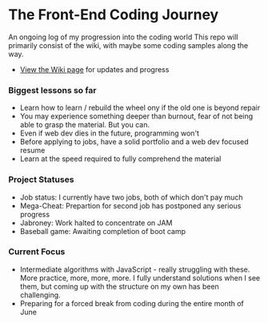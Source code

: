 # The Front-End Coding Journey
An ongoing log of my progression into the coding world
This repo will primarily consist of the wiki, with maybe some coding samples along the way.
* [View the Wiki page](https://github.com/Stryyder/The-Front-End-Coding-Journey/wiki)
for updates and progress

### Biggest lessons so far
- Learn how to learn / rebuild the wheel ony if the old one is beyond repair
- You may experience something deeper than burnout, fear of not being able to grasp the material. But you can. 
- Even if web dev dies in the future, programming won't
- Before applying to jobs, have a solid portfolio and a web dev focused resume
- Learn at the speed required to fully comprehend the material

### Project Statuses
- Job status: I currently have two jobs, both of which don't pay much
- Mega-Cheat: Prepartion for second job has postponed any serious progress
- Jabroney: Work halted to concentrate on JAM
- Baseball game: Awaiting completion of boot camp

### Current Focus
- Intermediate algorithms with JavaScript - really struggling with these. More practice, more, more, more.
  I fully understand solutions when I see them, but coming up with the structure on my own has been challenging.
- Preparing for a forced break from coding during the entire month of June
